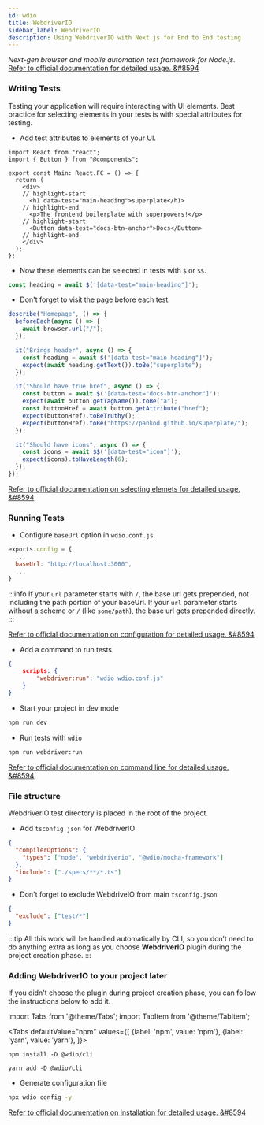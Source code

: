 ```yaml
---
id: wdio
title: WebdriverIO
sidebar_label: WebdriverIO
description: Using WebdriverIO with Next.js for End to End testing
---
```


*Next-gen browser and mobile automation test framework for Node.js.*  
[Refer to official documentation for detailed usage. &#8594](https://webdriver.io/docs/gettingstarted.html)

### Writing Tests

Testing your application will require interacting with UI elements. Best practice for selecting elements in your tests is with special attributes for testing.  

- Add test attributes to elements of your UI.

```tsx title="src/components/main/index.tsx"
import React from "react";
import { Button } from "@components";

export const Main: React.FC = () => {
  return (
    <div>
    // highlight-start
      <h1 data-test="main-heading">superplate</h1>
    // highlight-end
      <p>The frontend boilerplate with superpowers!</p>
    // highlight-start
      <Button data-test="docs-btn-anchor">Docs</Button>
    // highlight-end
    </div>
  );
};
```

- Now these elements can be selected in tests with `$` or `$$`.

```ts
const heading = await $('[data-test="main-heading"]');
```

- Don't forget to visit the page before each test.

```ts title="test/e2e/specs/home.spec.ts"
describe("Homepage", () => {
  beforeEach(async () => {
    await browser.url("/");
  });

  it("Brings header", async () => {
    const heading = await $('[data-test="main-heading"]');
    expect(await heading.getText()).toBe("superplate");
  });

  it("Should have true href", async () => {
    const button = await $('[data-test="docs-btn-anchor"]');
    expect(await button.getTagName()).toBe("a");
    const buttonHref = await button.getAttribute("href");
    expect(buttonHref).toBeTruthy();
    expect(buttonHref).toBe("https://pankod.github.io/superplate/");
  });

  it("Should have icons", async () => {
    const icons = await $$('[data-test="icon"]');
    expect(icons).toHaveLength(6);
  });
});

```

[Refer to official documentation on selecting elemets for detailed usage. &#8594](https://webdriver.io/docs/selectors.html)


### Running Tests

- Configure `baseUrl` option in `wdio.conf.js`.

```js title="wdio.conf.js"
exports.config = {
  ...
  baseUrl: "http://localhost:3000",
  ...
}
```

:::info
If your `url` parameter starts with `/`, the base url gets prepended, not including the path portion of your baseUrl. If your `url` parameter starts without a scheme or `/` (like `some/path`), the base url gets prepended directly.
:::

[Refer to official documentation on configuration for detailed usage. &#8594](https://webdriver.io/docs/configurationfile.html)

- Add a command to run tests.

```json title="package.json"
{
    scripts: {
        "webdriver:run": "wdio wdio.conf.js"
    }
}
```

- Start your project in dev mode

```bash
npm run dev
```

- Run tests with `wdio`

```bash
npm run webdriver:run
```

[Refer to official documentation on command line for detailed usage. &#8594](https://webdriver.io/docs/clioptions.html)

### File structure

WebdriverIO test directory is placed in the root of the project.

- Add `tsconfig.json` for WebdriverIO

```json title="test/e2e/tsconfig.json"
{
  "compilerOptions": {
    "types": ["node", "webdriverio", "@wdio/mocha-framework"]
  },
  "include": ["./specs/**/*.ts"]
}
```

- Don't forget to exclude WebdriveIO from main `tsconfig.json`

```json title="tsconfig.json"
{
  "exclude": ["test/*"]
}
```

:::tip
All this work will be handled automatically by CLI, so you don’t need to do anything extra as long as you choose **WebdriverIO** plugin during the project creation phase.
:::

### Adding WebdriverIO to your project later

If you didn't choose the plugin during project creation phase, you can follow the instructions below to add it.

import Tabs from '@theme/Tabs';
import TabItem from '@theme/TabItem';

<Tabs
  defaultValue="npm"
  values={[
    {label: 'npm', value: 'npm'},
    {label: 'yarn', value: 'yarn'},
  ]}>
  <TabItem value="npm">

```
npm install -D @wdio/cli 
```
  </TabItem>
  
  <TabItem value="yarn">

```
yarn add -D @wdio/cli
```
  </TabItem>
</Tabs>

- Generate configuration file

```bash
npx wdio config -y
```

[Refer to official documentation on installation for detailed usage. &#8594](https://webdriver.io/docs/gettingstarted.html)
